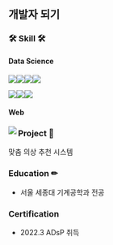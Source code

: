 ## 개발자 되기



### 🛠 Skill 🛠

#### Data Science

<img src="https://img.shields.io/badge/Python-3776AB?style=for-the-badge&logo=python&logoColor=white"><img src="https://img.shields.io/badge/pandas-150458?style=for-the-badge&logo=pandas&logoColor=white"><img src="https://img.shields.io/badge/Numpy-013243?style=for-the-badge&logo=numpy&logoColor=white"><img src="https://img.shields.io/badge/Scipy-8CAAE6?style=for-the-badge&logo=scipy&logoColor=white">

<img src="https://img.shields.io/badge/Scikit-learn-F7931E?style=for-the-badge&logo=scikitlearn&logoColor=white"><img src="https://img.shields.io/badge/Pytorch-EE4C2C?style=for-the-badge&logo=pytorch&logoColor=white"><img src="https://img.shields.io/badge/OpenCV-Python-5C3EE8?style=for-the-badge&logo=opencv&logoColor=white">



#### Web

<img src="https://img.shields.io/badge/Django-092E20?style=for-the-badge&logo=django&logoColor=white" align="Left">




### Project 📒

맞춤 의상 추천 시스템

### Education ✏

- 서울 세종대 기계공학과 전공



### Certification

- 2022.3 ADsP 취득

